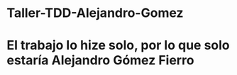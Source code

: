 # Taller-TDD-Alejandro-Gomez

<h1>El trabajo lo hize solo, por lo que solo estaría Alejandro Gómez Fierro</h1>
